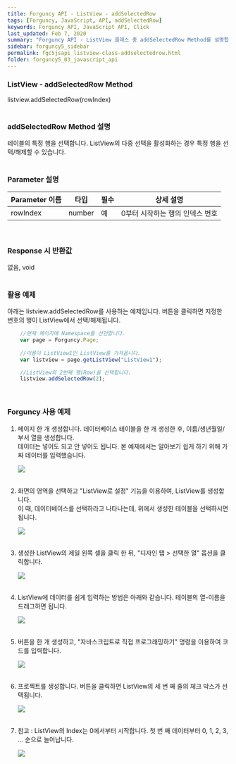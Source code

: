 ```yaml
---
title: Forguncy API - ListView - addSelectedRow
tags: [Forguncy, JavaScript, API, addSelectedRow]
keywords: Forguncy API, JavaScript API, Click
last_updated: Feb 7, 2020
summary: "Forguncy API - ListView 클래스 중 addSelectedRow Method를 설명합니다."
sidebar: forguncy5_sidebar
permalink: fgc5jsapi_listview-class-addselectedrow.html
folder: forguncy5_03_javascript_api
---
```


### ListView - addSelectedRow Method
listview.addSelectedRow(rowIndex)
<br /><br />

### addSelectedRow Method 설명
테이블의 특정 행을 선택합니다. ListView의 다중 선택을 활성화하는 경우 특정 행을 선택/해제할 수 있습니다.
<br /><br />

### Parameter 설명

| Parameter 이름 | 타입 | 필수 | 상세 설명 |
| --- | --- | --- | --- |
| rowIndex | number | 예	| 0부터 시작하는 행의 인덱스 번호 |

<br />

### Response 시 반환값
없음, void
<br /><br />

### 활용 예제
아래는 listview.addSelectedRow를 사용하는 예제입니다. 버튼을 클릭하면 지정한 번호의 행이 ListView에서 선택/해제됩니다.
<br />

~~~javascript
    //현재 페이지에 Namespace를 선언합니다.
    var page = Forguncy.Page;
    
    //이름이 ListView1인 ListView를 가져옵니다.
    var listview = page.getListView("ListView1");

    //ListView의 2번째 행(Row)을 선택합니다.
    listview.addSelectedRow(2);
~~~

<br />

### Forguncy 사용 예제

1. 페이지 한 개 생성합니다. 데이터베이스 테이블을 한 개 생성한 후, 이름/생년월일/부서 열을 생성합니다.<br />
  데이터는 넣어도 되고 안 넣어도 됩니다. 본 예제에서는 알아보기 쉽게 하기 위해 가짜 데이터를 입력했습니다.

    ![]({{site.url}}/images/forguncy5/ex-ss_listview-addnewrow01.png)
    <br /><br />

2. 화면의 영역을 선택하고 "ListView로 설정" 기능을 이용하여, ListView를 생성합니다.<br />
  이 때, 데이터베이스를 선택하라고 나타나는데, 위에서 생성한 테이블을 선택하시면 됩니다.

    ![]({{site.url}}/images/forguncy5/ex-ss_listview-addnewrow02.png)
    <br /><br />

3. 생성한 ListView의 제일 왼쪽 셀을 클릭 한 뒤, "디자인 탭 > 선택한 열" 옵션을 클릭합니다.

    ![]({{site.url}}/images/forguncy5/ex-ss_listview-addselectedrow05.png)
    <br /><br />

4. ListView에 데이터를 쉽게 입력하는 방법은 아래와 같습니다. 테이블의 열-이름을 드래그하면 됩니다.

    ![]({{site.url}}/images/forguncy5/ex-ss_listview-addselectedrow06.gif)
    <br /><br />

5. 버튼을 한 개 생성하고, "자바스크립트로 직접 프로그래밍하기" 명령을 이용하여 코드를 입력합니다.

    ![]({{site.url}}/images/forguncy5/ex-ss_listview-addselectedrow07.png)
    <br /><br />

6. 프로젝트를 생성합니다. 버튼을 클릭하면 ListView의 세 번 째 줄의 체크 박스가 선택됩니다.

    ![]({{site.url}}/images/forguncy5/ex-ss_listview-addselectedrow08.gif)
    <br /><br />

7. 참고 : ListView의 Index는 0에서부터 시작합니다. 첫 번 째 데이터부터 0, 1, 2, 3, ... 순으로 늘어납니다.

    ![]({{site.url}}/images/forguncy5/ex-ss_listview-addselectedrow09.png)

<br /><br />
